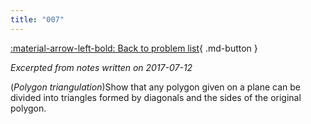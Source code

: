```yaml
---
title: "007"
---
```


[:material-arrow-left-bold: Back to problem list](../index.md){ .md-button }

*Excerpted from notes written on 2017-07-12*

(*Polygon triangulation*)Show that any polygon given on a plane can be divided into triangles formed by diagonals and the sides of the original polygon.
